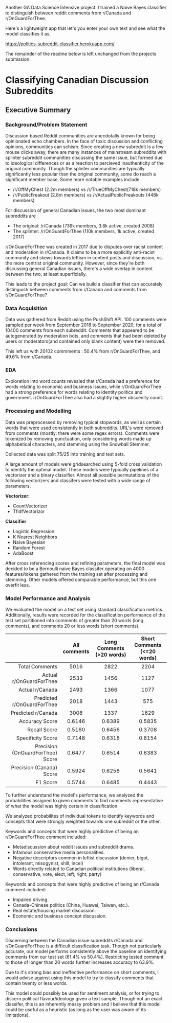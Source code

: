 Another GA Data Science Intensive project. I trained a Naive Bayes classifier to distinguish between reddit comments from r/Canada and r/OnGuardForThee.

Here's a lightweight app that let's you enter your own text and see what the model classifies it as.

https://politics-subreddit-classifier.herokuapp.com/

The remainder of the readme below is left unchanged from the projects submission.

# Classifying Canadian Discussion Subreddits

## Executive Summary

### Background/Problem Statement

Discussion based Reddit communities are anecdotally known for being opinionated echo chambers. In the face of toxic discussion and conflicting opinions, communities can schism. Since creating a new subreddit is a few mouse clicks away, there are many instances of mainstream subreddits with splinter subreddit communities discussing the same issue, but formed due to ideological differences or as a reaction to percieved inauthenticity of the original community. Though the splinter communities are typically significantly less popular than the original community, some do reach a significant member base. Some more notable examples include

- /r/OffMyChest (2.2m members) vs /r/TrueOffMyChest(718k members)
- /r/PublicFreakout (2.8m members) vs /r/ActualPublicFreakouts (448k members)

For discussion of general Canadian issues, the two most dominant subreddits are
- The original: /r/Canada (739k members, 3.8k active, created 2008)
- The splinter: /r/OnGuardForThee (110k members, 1k active, created 2017)

r/OnGuardForThee was created in 2017 due to disputes over racist content and moderation in r/Canada. It claims to be a more explicitly anti-racist community and skews towards leftism in content posts and discussion, vs. the more centrist original community. However, since they're both discussing general Canadian issues, there's a wide overlap in content between the two, at least superficially.

This leads to the project goal: Can we build a classifier that can accurately distinguish between comments from r/Canada and comments from r/OnGuardForThee?

### Data Acquisition
Data was gathered from Reddit using the PushShift API. 100 comments were sampled per week from September 2018 to September 2020, for a total of 10400 comments from each subreddit. Comments that appeared to be autogenerated by moderation bots, and comments that had been deleted by users or moderators(and contained only blank content) were then removed.

This left us with 20102 commments : 50.4% from r/OnGuardForThee, and 49.6% from r/Canada.

### EDA

Exploration into word counts revealed that r/Canada had a preference for words relating to economic and business issues, while r/OnGuardForThee had a strong preference for words relating to identity politics and government. r/OnGuardForThee also had a slightly higher obscenity count.

### Processing and Modelling

Data was preprocessed by removing typical stopwords, as well as certain words that were used consistently in both subreddits. URL's were removed from comments (mostly: there were some regex errors). Comments were tokenized by removing punctuation, only considering words made up alphabetical characters, and stemming using the Snowball Stemmer.

Collected data was split 75/25 into training and test sets.

A large amount of models were gridsearched using 5-fold cross validation to identify the optimal model. These models were typically pipelines of a vectorizer and a binary classifier. Almost all possible permutations of the following vectorizers and classifers were tested with a wide range of parameters. 

**Vectorizer:**
 - CountVectorizer
 - TfidfVectorizor

 **Classifier**
- Logistic Regression
- K Nearest Neighbors
- Naive Bayesian
- Random Forest
- AdaBoost

After cross referencing scores and refining parameters, the final model was decided to be a Bernoulli naive Bayes classifer operating on 4000 features/tokens gathered from the training set after processing and stemming. Other models offered comparable performance, but this one overfit less.

### Model Performance and Analysis

We evaluated the model on a test set using standard classification metrics. Additionally, results were recorded for the classification performance of the test set partitioned into comments of greater than 20 words (long comments), and comments 20 or less words (short comments).

|                                  | All comments | Long Comments (>20 words) | Short Comments (<=20 words) |
|---------------------------------:|:------------:|:-------------------------:|:---------------------------:|
|                   Total Comments |     5016     |            2822           |             2204            |
|          Actual r/OnGuardForThee |     2533     |            1456           |             1127            |
|                  Actual r/Canada |     2493     |            1366           |             1077            |
|       Predicted r/OnGuardForThee |     2018     |            1443           |             575             |
|               Predicted r/Canada |     3008     |            1337           |             1629            |
|                   Accuracy Score |    0.6146    |           0.6389          |            0.5835           |
|                     Recall Score |    0.5160    |           0.6456          |            0.3708           |
|                Specificity Score |    0.7148    |           0.6318          |            0.8154           |
| Precision (OnGuardForThee) Score |    0.6477    |           0.6514          |            0.6383           |
|         Precision (Canada) Score |    0.5924    |           0.6258          |            0.5641           |
|                         F1 Score |    0.5744    |           0.6485          |            0.4443           |

To further understand the model's performance, we analyzed the probabilities assigned to given comments to find comments representative of what the model was highly certain in classification.

We analyzed probabilites of individual tokens to identify keywords and concepts that were strongly weighted towards one subreddit or the other. 

Keywords and concepts that were highly predictive of being an r/OnGuardForThee comment included:
- Metadiscussion about reddit issues and subreddit drama.
- Infamous conservative media personalities.
- Negative descriptors common in leftist discussion (denier, bigot, intolerant, misogynist, shill, incel)
- Words directly related to Canadian political institutions (liberal, conservative, vote, elect, left, right, party)

Keywords and concepts that were highly predictive of being an r/Canada comment included:
- Impaired driving.
- Canada-Chinese politics (China, Huawei, Taiwan, etc.).
- Real estate/housing market discussion.
- Economic and business concept discussion.

### Conclusions

Discerning between the Canadian issue subreddits r/Canada and r/OnGuardForThee is a difficult classification task. Though not particularly accurate, our model performs consistently above the baseline on identifying comments from our test set (61.4% vs 50.4%). Restricting tested comment to those of longer than 20 words further increases accuracy to 63.9%.

Due to it's strong bias and ineffective performance on short comments, I would advise against using this model to try to classify comments that contain twenty or less words.

This model could possibly be used for sentiment analysis, or for trying to discern political flavour/ideology given a text sample. Though not an exact classifer, this is an inherently messy problem and I believe that this model could be useful as a heuristic (as long as the user was aware of its limitations). 
